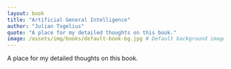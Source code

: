 ```yaml
---
layout: book
title: "Artificial General Intelligence"
author: "Julian Togelius"
quote: "A place for my detailed thoughts on this book."
image: /assets/img/books/default-book-bg.jpg # Default background image
---
```


A place for my detailed thoughts on this book.
